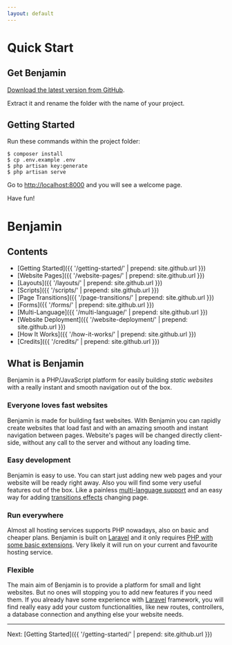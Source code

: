 ```yaml
---
layout: default
---
```


# Quick Start

## Get Benjamin

[Download the latest version from GitHub](https://github.com/netgloo/benjamin/archive/master.zip).

Extract it and rename the folder with the name of your project.

## Getting Started

Run these commands within the project folder:

```
$ composer install
$ cp .env.example .env
$ php artisan key:generate
$ php artisan serve
```

Go to [http://localhost:8000](http://localhost:8000) and you will see a welcome page.

Have fun!


# Benjamin

## Contents

* [Getting Started]({{ '/getting-started/' | prepend: site.github.url }})
* [Website Pages]({{ '/website-pages/' | prepend: site.github.url }})
* [Layouts]({{ '/layouts/' | prepend: site.github.url }})
* [Scripts]({{ '/scripts/' | prepend: site.github.url }})
* [Page Transitions]({{ '/page-transitions/' | prepend: site.github.url }})
* [Forms]({{ '/forms/' | prepend: site.github.url }})
* [Multi-Language]({{ '/multi-language/' | prepend: site.github.url }})
* [Website Deployment]({{ '/website-deployment/' | prepend: site.github.url }})
* [How It Works]({{ '/how-it-works/' | prepend: site.github.url }})
* [Credits]({{ '/credits/' | prepend: site.github.url }})

<!-- 
* [Getting Started](#getting-started) 
* [Setup]
  * [Installation]
  * ...
* [Basics](#basics) 
   * [Website Pages](#website-pages)
   * ...
   * [Development Workflow](#development-workflow) 
   * ...
* [Advanced](#advanced) 
   * [How It Works](#how-it-works)
   * [Optimizations](#optimizations) 
   * [Customizations](#customizations) 
   * ...
-->

## What is Benjamin

Benjamin is a PHP/JavaScript platform for easily building *static websites* with a really instant and smooth navigation out of the box.

<!--
You can try a Benjamin powered website here: [http://benjamin.netgloo.com](http://benjamin.netgloo.com)
-->

### Everyone loves fast websites

Benjamin is made for building fast websites. With Benjamin you can rapidly create websites that load fast and with an amazing smooth and instant navigation between pages. Website's pages will be changed directly client-side, without any call to the server and without any loading time.

### Easy development

Benjamin is easy to use. You can start just adding new web pages and your website will be ready right away. Also you will find some very useful features out of the box. Like a painless [multi-language support](#multi-language) and an easy way for adding [transitions effects](#page-transitions) changing page. 

### Run everywhere

Almost all hosting services supports PHP nowadays, also on basic and cheaper plans. Benjamin is built on [Laravel](http://laravel.com/) and it only requires [PHP with some basic extensions](https://laravel.com/docs/5.2#installation). Very likely it will run on your current and favourite hosting service.

### Flexible

The main aim of Benjamin is to provide a platform for small and light websites. But no ones will stopping you to add new features if you need them. If you already have some experience with [Laravel](http://laravel.com/) framework, you will find really easy add your custom functionalities, like new routes, controllers, a database connection and anything else your website needs.

<!--
## Who is using Benjamin?

Netgloo's website is built using Benjamin. Take a look: [http://netgloo.com/en](http://netgloo.com/en).
-->


----

Next: [Getting Started]({{ '/getting-started/' | prepend: site.github.url }})
